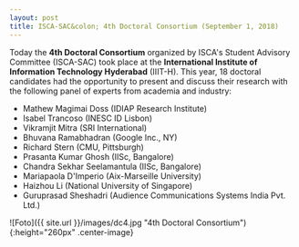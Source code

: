 ```yaml
---
layout: post
title: ISCA-SAC&colon; 4th Doctoral Consortium (September 1, 2018)
---
```


Today the <strong>4th Doctoral Consortium</strong> organized by ISCA's Student Advisory Committee (ISCA-SAC) took place at the <strong>International Institute of Information Technology Hyderabad</strong> (IIIT-H). This year, 18 doctoral candidates had the opportunity to present and discuss their research with the following panel of experts from academia and industry:

<ul>
    <li>Mathew Magimai Doss (IDIAP Research Institute)</li>
    <li>Isabel Trancoso (INESC ID Lisbon)</li>
    <li>Vikramjit Mitra (SRI International)</li>
    <li>Bhuvana Ramabhadran (Google Inc., NY)</li>
    <li>Richard Stern (CMU, Pittsburgh)</li>
    <li>Prasanta Kumar Ghosh (IISc, Bangalore)</li>
    <li>Chandra Sekhar Seelamantula (IISc, Bangalore)</li>
    <li>Mariapaola D'Imperio (Aix-Marseille University)</li>
    <li>Haizhou Li (National University of Singapore)</li>
    <li>Guruprasad Sheshadri (Audience Communications Systems India Pvt. Ltd.)</li>
</ul>

![Foto]({{ site.url }}/images/dc4.jpg "4th Doctoral Consortium"){:height="260px" .center-image}
